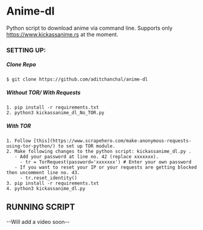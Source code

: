 # Anime-dl
Python script to download anime via command line.
Supports only https://www.kickassanime.rs at the moment.

### SETTING UP:

##### Clone Repo
	$ git clone https://github.com/aditchanchal/anime-dl

##### Without TOR/ With Requests
	1. pip install -r requirements.txt
	2. python3 kickassanime_dl_No_TOR.py
	
##### With TOR
	1. Follow [this](https://www.scrapehero.com/make-anonymous-requests-using-tor-python/) to set up TOR module.
	2. Make following changes to the python script: kickassanime_dl.py .
	   - Add your password at line no. 42 (replace xxxxxxx).
	     - tr = TorRequest(password='xxxxxxx') # Enter your own password
	   - If you want to reset your IP or your requests are getting blocked then uncomment line no. 43.
	     - tr.reset_identity()
	3. pip install -r requirements.txt
	4. python3 kickassanime_dl.py

## RUNNING SCRIPT
--Will add a video soon--
